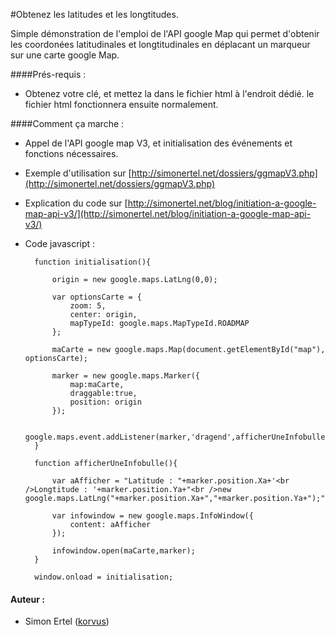 #Obtenez les latitudes et les longtitudes.

Simple démonstration de l'emploi de l'API google Map qui permet d'obtenir les coordonées latitudinales et longtitudinales en déplacant un marqueur sur une carte google Map.

####Prés-requis :

* Obtenez votre clé, et mettez la dans le fichier html à l'endroit dédié. le fichier html fonctionnera ensuite normalement.

####Comment ça marche :

* Appel de l'API google map V3, et initialisation des événements et fonctions nécessaires.
* Exemple d'utilisation sur [http://simonertel.net/dossiers/ggmapV3.php](http://simonertel.net/dossiers/ggmapV3.php)
* Explication du code sur [http://simonertel.net/blog/initiation-a-google-map-api-v3/](http://simonertel.net/blog/initiation-a-google-map-api-v3/)
* Code javascript :

		function initialisation(){

			origin = new google.maps.LatLng(0,0);

			var optionsCarte = {
				zoom: 5,
				center: origin,
				mapTypeId: google.maps.MapTypeId.ROADMAP
			};
			
			maCarte = new google.maps.Map(document.getElementById("map"), optionsCarte);
			
			marker = new google.maps.Marker({
				map:maCarte,
				draggable:true,
				position: origin
			});
			
			google.maps.event.addListener(marker,'dragend',afficherUneInfobulle);
		}

		function afficherUneInfobulle(){

			var aAfficher = "Latitude : "+marker.position.Xa+'<br />Longtitude : '+marker.position.Ya+"<br />new google.maps.LatLng("+marker.position.Xa+","+marker.position.Ya+");";

			var infowindow = new google.maps.InfoWindow({
				content: aAfficher
			});

			infowindow.open(maCarte,marker);
		}

		window.onload = initialisation;

#### Auteur :

  * Simon Ertel ([korvus](https://github.com/korvus08))
